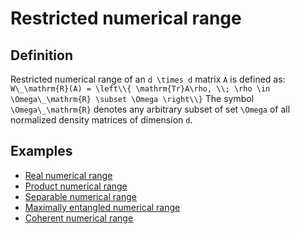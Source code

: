 Restricted numerical range
==========================

Definition
----------

Restricted numerical range of an ``d \times d`` matrix ``A`` is defined
as: ```` W\_\mathrm{R}(A) = \left\\{ \mathrm{Tr}A\rho, \\; \rho
\in \Omega\_\mathrm{R} \subset \Omega \right\\} ```` The symbol
``\Omega\_\mathrm{R}`` denotes any arbitrary subset of set ``\Omega``
of all normalized density matrices of dimension ``d``.

Examples
--------

-   [Real numerical
    range](/numerical-range/generalizations/restricted-numerical-range/real-numerical-range)
-   [Product numerical
    range](/numerical-range/generalizations/restricted-numerical-range/product-numerical-range)
-   [Separable numerical
    range](/numerical-range/generalizations/restricted-numerical-range/separable-numerical-range)
-   [Maximally entangled numerical
    range](/numerical-range/generalizations/restricted-numerical-range/maximally-entangled-numerical-range)
-   [Coherent numerical
    range](/numerical-range/generalizations/restricted-numerical-range/coherent-numerical-range)
